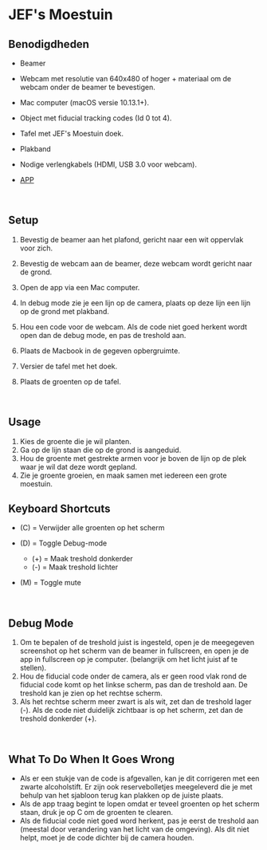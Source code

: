 # JEF's Moestuin

## Benodigdheden

* Beamer

* Webcam met resolutie van 640x480 of hoger + materiaal om de webcam onder de beamer te bevestigen.

* Mac computer (macOS versie 10.13.1+).

* Object met fiducial tracking codes (Id 0 tot 4).

* Tafel met JEF's Moestuin doek.

* Plakband

* Nodige verlengkabels (HDMI, USB 3.0 voor webcam).

* [APP](https://github.com/wouterlanduydt/JefsMoestuin/releases)

  ​

## Setup 

1. Bevestig de beamer aan het plafond, gericht naar een wit oppervlak voor zich.

2. Bevestig de webcam aan de beamer, deze webcam wordt gericht naar de grond.

3. Open de app via een Mac computer. 

4. In debug mode zie je een lijn op de camera, plaats op deze lijn een lijn op de grond met plakband.

5. Hou een code voor de webcam. Als de code niet goed herkent wordt open dan de debug mode, en pas de treshold aan. 

6. Plaats de Macbook in de gegeven opbergruimte.

7. Versier de tafel met het doek.

8. Plaats de groenten op de tafel.

   ​

## Usage

1. Kies de groente die je wil planten.
2. Ga op de lijn staan die op de grond is aangeduid.
3. Hou de groente met gestrekte armen voor je boven de lijn op de plek waar je wil dat deze wordt gepland.
4. Zie je groente groeien, en maak samen met iedereen een grote moestuin.



## Keyboard Shortcuts

* (C) = Verwijder alle groenten op het scherm

* (D) = Toggle Debug-mode
  * (+) = Maak treshold donkerder
  * (-) = Maak treshold lichter 

* (M) = Toggle mute

  ​



## Debug Mode

1. Om te bepalen of de treshold juist is ingesteld, open je de meegegeven screenshot op het scherm van de beamer in fullscreen, en open je de app in fullscreen op je computer. (belangrijk om het licht juist af te stellen).
2. Hou de fiducial code onder de camera, als er geen rood vlak rond de fiducial code komt op het linkse scherm, pas dan de treshold aan. De treshold kan je zien op het rechtse scherm.
3. Als het rechtse scherm meer zwart is als wit, zet dan de treshold lager (-). Als de code niet duidelijk  zichtbaar is op het scherm, zet dan de treshold donkerder (+).

​

## What To Do When It Goes Wrong

* Als er een stukje van de code is afgevallen, kan je dit corrigeren met een zwarte alcoholstift. Er zijn ook reservebolletjes meegeleverd die je met behulp van het sjabloon terug kan plakken op de juiste plaats.
* Als de app traag begint te lopen omdat er teveel groenten op het scherm staan, druk je op C om de groenten te clearen.
* Als de fiducial code niet goed word herkent, pas je eerst de treshold aan (meestal door verandering van het licht van de omgeving). Als dit niet helpt, moet je de code dichter bij de camera houden.
